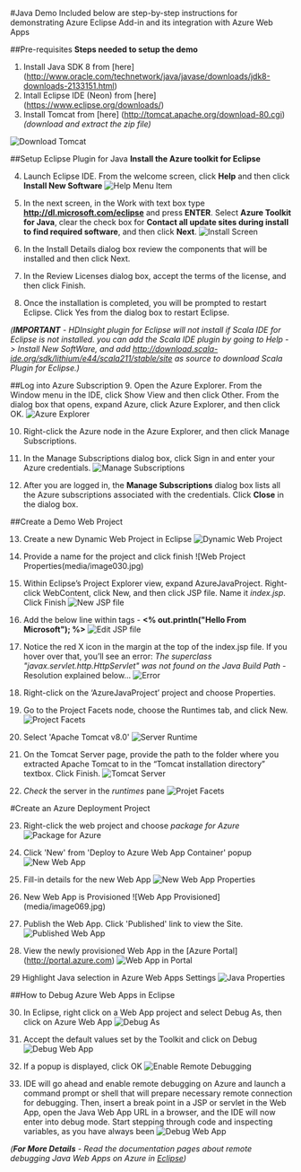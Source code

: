 ﻿#Java Demo
Included below are step-by-step instructions for demonstrating Azure Eclipse Add-in and its integration with Azure Web Apps

##Pre-requisites
**Steps needed to setup the demo**

  1. Install Java SDK 8 from [here] (http://www.oracle.com/technetwork/java/javase/downloads/jdk8-downloads-2133151.html)
  2. Intall Eclipse IDE (Neon) from [here] (https://www.eclipse.org/downloads/)
  3. Install Tomcat from [here] (http://tomcat.apache.org/download-80.cgi) *(download and extract the zip file)*

  ![Download Tomcat](media/image002.jpg)

##Setup Eclipse Plugin for Java
**Install the Azure toolkit for Eclipse**

  4. Launch Eclipse IDE. From the welcome screen, click **Help** and then click **Install New Software**
    ![Help Menu Item](media/image022.jpg)

  5. In the next screen, in the Work with text box type **http://dl.microsoft.com/eclipse** and press **ENTER**. Select **Azure Toolkit for Java**, clear the check box for **Contact all update sites during install to find required software**, and then click **Next**. 
    ![Install Screen](media/image024.jpg)

  6. In the Install Details dialog box review the components that will be installed and then click Next.
  7. In the Review Licenses dialog box, accept the terms of the license, and then click Finish.
  8. Once the installation is completed, you will be prompted to restart Eclipse. Click Yes from the dialog box to restart Eclipse.

*(**IMPORTANT** - HDInsight plugin for Eclipse will not install if Scala IDE for Eclipse is not installed. you can add the Scala IDE plugin by going to Help -> Install New SoftWare, and add http://download.scala-ide.org/sdk/lithium/e44/scala211/stable/site as source to download Scala Plugin for Eclipse.)*

##Log into Azure Subscription
  9. Open the Azure Explorer. From the Window menu in the IDE, click Show View and then click Other. From the dialog box that opens, expand Azure, click Azure Explorer, and then click OK.
    ![Azure Explorer](media/image064.jpg)

  10. Right-click the Azure node in the Azure Explorer, and then click Manage Subscriptions.
  11. In the Manage Subscriptions dialog box, click Sign in and enter your Azure credentials.
    ![Manage Subscriptions](media/image065.jpg)

  12. After you are logged in, the **Manage Subscriptions** dialog box lists all the Azure subscriptions associated with the credentials. Click **Close** in the dialog box.


##Create a Demo Web Project

  13. Create a new Dynamic Web Project in Eclipse
      ![Dynamic Web Project](media/image028.jpg)

  14. Provide a name for the project and click finish
      ![Web Project Properties(media/image030.jpg)

  15. Within Eclipse’s Project Explorer view, expand AzureJavaProject. Right-click WebContent, click New, and then click JSP file. Name it *index.jsp*. Click Finish
      ![New JSP file](media/image032.jpg)

  16. Add the below line within <body/> tags - <b><% out.println("Hello From Microsoft"); %></b>
      ![Edit JSP file](media/image038.jpg)

  17. Notice the red X icon in the margin at the top of the index.jsp file.  If you hover over that, you’ll see an error: *The superclass "javax.servlet.http.HttpServlet" was not found on the Java Build Path* - Resolution explained below...
	![Error](media/image040.jpg)

  18. Right-click on the ‘AzureJavaProject’ project and choose Properties.  
  19. Go to the Project Facets node, choose the Runtimes tab, and click New.
	![Project Facets](media/image042.jpg)

  20. Select 'Apache Tomcat v8.0' 
	![Server Runtime](media/image044.jpg)

  21. On the Tomcat Server page, provide the path to the folder where you extracted Apache Tomcat to in the “Tomcat installation directory” textbox.  Click Finish.
	![Tomcat Server](media/image046.jpg)

  22. *Check* the server in the *runtimes* pane
	![Projet Facets](media/image048.jpg)

 
#Create an Azure Deployment Project

  23. Right-click the web project and choose *package for Azure*
	![Package for Azure](media/image066.jpg)

  24. Click 'New' from 'Deploy to Azure Web App Container' popup
	![New Web App](media/image067.jpg)

  25. Fill-in details for the new Web App
	![New Web App Properties](media/image068.jpg)

  26. New Web App is Provisioned
	![Web App Provisioned] (media/image069.jpg)

  27. Publish the Web App. Click 'Published' link to view the Site.
	![Published Web App](media/image070.jpg)

  28. View the newly provisioned Web App in the [Azure Portal] (http://portal.azure.com)
	![Web App in Portal](media/image071.jpg)

  29 Highlight Java selection in Azure Web Apps Settings
	![Java Properties](media/image072.jpg)

 
##How to Debug Azure Web Apps in Eclipse

  30. In Eclipse, right click on a Web App project and select Debug As, then click on Azure Web App
	![Debug As](media/image073.jpg)

  31. Accept the default values set by the Toolkit and click on Debug
	![Debug Web App](media/image075.jpg)

  32. If a popup is displayed, click OK
	![Enable Remote Debugging](media/image074.jpg)

  33. IDE will go ahead and enable remote debugging on Azure and launch a command prompt or shell that will prepare necessary remote connection for debugging. Then, insert a break point in a JSP or servlet in the Web App, open the Java Web App URL in a browser, and the IDE will now enter into debug mode. Start stepping through code and inspecting variables, as you have always been
	![Debug Web App](media/image076.jpg)

*(**For More Details** - Read the documentation pages about remote debugging Java Web Apps on Azure in [Eclipse](https://azure.microsoft.com/en-us/documentation/articles/app-service-web-debug-java-web-app-in-eclipse/))*
